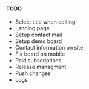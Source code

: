 #### TODO


* Select title when editing
* Landing page
* Setup contact mail
* Setup demo board
* Contact information on site
* Fix board on mobile
* Paid subscriptions
* Release managment
* Push changes
* Logs


